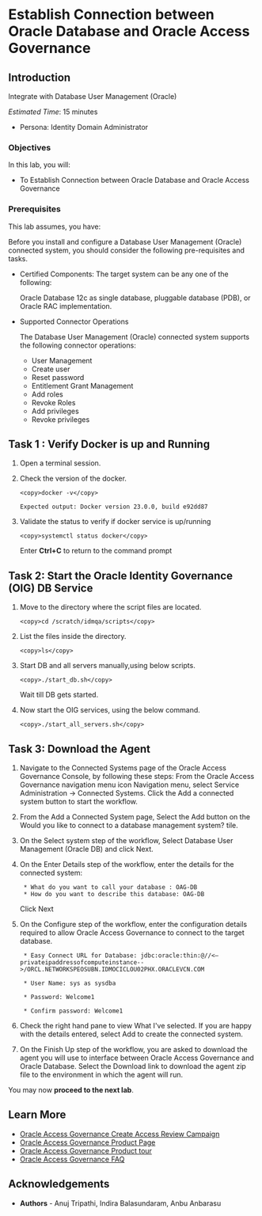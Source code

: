 # Establish Connection between Oracle Database and Oracle Access Governance 

## Introduction

Integrate with Database User Management (Oracle)

*Estimated Time*: 15 minutes
* Persona: Identity Domain Administrator


### Objectives

In this lab, you will:
* To Establish Connection between Oracle Database and Oracle Access Governance 

### Prerequisites

This lab assumes, you have:

  Before you install and configure a Database User Management (Oracle) connected system, you
  should consider the following pre-requisites and tasks.

* Certified Components:
  The target system can be any one of the following:
  
  Oracle Database 12c as single database, pluggable database (PDB), or Oracle RAC implementation.


* Supported Connector Operations

  The Database User Management (Oracle) connected system supports the following connector operations:

    - User Management
    - Create user
    - Reset password
    - Entitlement Grant Management
    - Add roles
    - Revoke Roles
    - Add privileges
    - Revoke privileges


## Task 1 : Verify Docker is up and Running 

1. Open a terminal session. 


2. Check the version of the docker.

    ```
    <copy>docker -v</copy>
    ```

    ```
    Expected output: Docker version 23.0.0, build e92dd87
    ```
    

3. Validate the status to verify if docker service is up/running

    ```
    <copy>systemctl status docker</copy>
    ```


     Enter **Ctrl+C** to return to the command prompt

## Task 2: Start the Oracle Identity Governance (OIG) DB Service

1. Move to the directory where the script files are located.
     
    ```
    <copy>cd /scratch/idmqa/scripts</copy>
    ```


2. List the files inside the directory.

    ```
    <copy>ls</copy>
    ```


3. Start DB and all servers manually,using below scripts.

    ```
    <copy>./start_db.sh</copy>
    ```
    Wait till DB gets started.

4. Now start the OIG services, using the below command.

    ```
    <copy>./start_all_servers.sh</copy>
    ```


## Task 3: Download the Agent

1. Navigate to the Connected Systems page of the Oracle Access Governance Console, by following these steps:
  From the Oracle Access Governance navigation menu icon Navigation menu, select Service Administration → Connected Systems.
  Click the Add a connected system button to start the workflow.

2. From the Add a Connected System page, Select the Add button on the Would you like to connect to a database management system? tile.

3. On the Select system step of the workflow, Select Database User Management (Oracle DB) and click Next.

  4. On the Enter Details step of the workflow, enter the details for the connected system:

          * What do you want to call your database : OAG-DB
          * How do you want to describe this database: OAG-DB

      Click Next

  5. On the Configure step of the workflow, enter the configuration details required to allow Oracle Access Governance to connect to the target database.

          * Easy Connect URL for Database: jdbc:oracle:thin:@//<—privateipaddressofcomputeinstance-->/ORCL.NETWORKSPEOSUBN.IDMOCICLOU02PHX.ORACLEVCN.COM

          * User Name: sys as sysdba

          * Password: Welcome1

          * Confirm password: Welcome1


  6. Check the right hand pane to view What I've selected. If you are happy with the details entered, select Add to create the connected system.

  7. On the Finish Up step of the workflow, you are asked to download the agent you will use to interface between Oracle Access Governance and Oracle Database. Select the Download link to download the agent zip file to the environment in which the agent will run.


  You may now **proceed to the next lab**. 

## Learn More

* [Oracle Access Governance Create Access Review Campaign](https://docs.oracle.com/en/cloud/paas/access-governance/pdapg/index.html)
* [Oracle Access Governance Product Page](https://www.oracle.com/security/cloud-security/access-governance/)
* [Oracle Access Governance Product tour](https://www.oracle.com/webfolder/s/quicktours/paas/pt-sec-access-governance/index.html)
* [Oracle Access Governance FAQ](https://www.oracle.com/security/cloud-security/access-governance/faq/)

## Acknowledgements
* **Authors** - Anuj Tripathi, Indira Balasundaram, Anbu Anbarasu 
